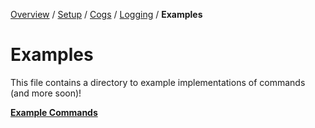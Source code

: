 [Overview](https://github.com/YumYummity/Guilded-Bot-Template/blob/main/README.md) / [Setup](https://github.com/YumYummity/Guilded-Bot-Template/wiki/Setup) / [Cogs](https://github.com/YumYummity/Guilded-Bot-Template/blob/main/COGS/COGS.md) / [Logging](https://github.com/YumYummity/Guilded-Bot-Template/blob/main/logs/LOGGING.md) / **Examples**

# Examples
This file contains a directory to example implementations of commands (and more soon)!

**[Example Commands](https://github.com/YumYummity/Guilded-Bot-Template/blob/main/EXAMPLES/COMMANDS/COMMANDS.md)**